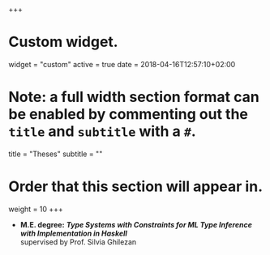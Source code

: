 +++
# Custom widget.
widget = "custom"
active = true
date = 2018-04-16T12:57:10+02:00

# Note: a full width section format can be enabled by commenting out the `title` and `subtitle` with a `#`.
title = "Theses"
subtitle = ""

# Order that this section will appear in.
weight = 10
+++
* **M.E. degree:**  ***Type Systems with Constraints for ML Type Inference with Implementation in Haskell***\
supervised by Prof. Silvia Ghilezan
